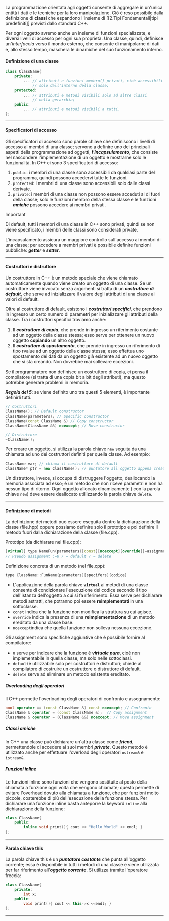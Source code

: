 La programmazione orientata agli oggetti consente di aggregare in un'unica entità i dati e le tecniche per la loro manipolazione. Ciò è reso possibile dalla definizione di **classi** che espandono l'insieme di [[2.Tipi Fondamentali|tipi predefiniti]] previsti dallo standard C++.

 Per ogni oggetto avremo anche un insieme di funzioni specializzate, e diversi livelli di accesso per ogni sua proprietà. Una classe, quindi, definisce un'_interfaccia_ verso il mondo esterno, che consente di manipolarne di dati e, allo stesso tempo, maschera le dinamiche del suo funzionamento interno.

#### Definizione di una classe
```cpp
class ClassName{
	private:
		... // attributi e funzioni membro() privati, cioè accessibili 
			// solo dall'interno della classe;
	protected:
		... // attributi e metodi visibili solo ad altre classi 
			// nella gerarchia;
	public:
		... // attributi e metodi visibili a tutti.
};
```

---
#### Specificatori di accesso

Gli specificatori di accesso sono parole chiave che definiscono i livelli di accesso ai membri di una classe; servono a definire uno dei principali aspetti della programmazione ad oggetti, ***l'incapsulamento***, che consiste nel nascondere l'implementazione di un oggetto e mostrarne solo le funzionalità. In C++ ci sono 3 specificatori di accesso:
1. `public`: i membri di una classe sono accessibili da qualsiasi parte del programma, quindi possono accedervi tutte le funzioni.
2. `protected`: i membri di una classe sono accessibili solo dalle classi derivate.
3. `private`: i membri di una classe non possono essere acceduti al di fuori della classe; solo le funzioni membro della stessa classe e le funzioni ***amiche*** possono accedere ai membri privati.

>[!important]
>Di default, tutti i membri di una classe in C++ sono privati, quindi se non viene specificato, i membri delle classi sono considerati private.

L'incapsulamento assicura un maggiore controllo sull'accesso ai membri di una classe; per accedere a membri privati è possibile definire funzioni pubbliche: ***getter*** e ***setter***.

---
#### Costruttori e distruttore

Un costruttore in C++ è un metodo speciale che viene chiamato automaticamente quando viene creato un oggetto di una classe.
Se un costruttore viene invocato senza argomenti si tratta di un ***costruttore di default***, che serve ad inizializzare il valore degli attributi di una classe ai valori di default.

Oltre al costruttore di default, esistono i ***costruttori specifici***, che prendono in ingresso un certo numero di parametri per inizializzare gli attributi della classe. Tra i costruttori specifici troviamo anche:
1. Il ***costruttore di copia***, che prende in ingresso un riferimento costante ad un oggetto della classe stessa; esso serve per ottenere un nuovo oggetto **copiando** un altro oggetto.
2. Il ***costruttore di spostamento***, che prende in ingresso un riferimento di tipo rvalue ad un oggetto della classe stessa; esso effettua uno spostamento dei dati da un oggetto già esistente ad un nuovo oggetto che si sta creando. Non dovrebbe mai sollevare eccezioni.

Se il programmatore non definisce un costruttore di copia, ci pensa il compilatore (si tratta di una copia bit a bit degli attributi), ma questo potrebbe generare problemi in memoria.

***Regola dei 5***: se viene definito uno tra questi 5 elementi, è importante definirli tutti.
```cpp
// Costruttori
ClassName(); // Default constructor
ClassName(parameters); // Specific constructor
ClassName(const ClassName &) // Copy constructor
ClassName(ClassName &&) noexcept; // Move constructor

// Distruttore
~ClassName(); 
```

Per creare un oggetto, si utilizza la parola chiave `new` seguita da una chiamata ad uno dei costruttori definiti per quella classe.
Ad esempio:
```cpp
ClassName var; // chiama il costruttore di default
ClassName* ptr = new ClassName(); // puntatore all'oggetto appena creato.
```


Un distruttore, invece, si occupa di distruggere l'oggetto, deallocando la memoria associata ad esso; è un metodo che non riceve parametri e non ha nessun tipo di ritorno.
Ogni oggetto allocato dinamicamente ( con la parola chiave `new`) deve essere deallocato utillizzando la parola chiave `delete`.

---
#### Definizione di metodi

La definizione dei metodi può essere eseguita dentro la dichiarazione della classe (file.hpp) oppure possiamo definire solo il prototipo e poi definire il metodo fuori dalla dichiarazione della classe (file.cpp).

Prototipo (da dichiarare nel file.cpp):
```cpp
[virtual] type NameFun(parameters)[const][noexcept][override][=assignment]
// Pseudo assignment :=0 / = default / = delete
```

Definizione concreta di un metodo (nel file.cpp):
```cpp
type ClassName::FunName(parameters)[specifers]{codice}
```

- L'applicazione della parola chiave **`virtual`** ai metodi di una classe consente di condizionare l'esecuzione del codice secondo il tipo dell'istanza dell'oggetto a cui si fa riferimento. Essa serve per dichiarare metodi astratti, che potranno poi essere **reimplementati** in una sottoclasse.
- `const` indica che la funzione non modifica la struttura su cui agisce.
- `override` indica la presenza di una **reimplementazione** di un metodo ereditato da una classe base.
- `noexcept`indica che quella funzione non solleva nessuna eccezione.

Gli assignment sono specifiche aggiuntive che è possibile fornire al compilatore:
- `0` serve per indicare che la funzione è ***virtuale pura***, cioè non implementabile in quella classe, ma solo nelle sottoclassi.
- `default`è utilizzabile solo per costruttori e distruttori; chiede al compilatore di costruire un costruttore o distruttore di default.
- `delete` serve ad eliminare un metodo esistente ereditato.

##### Overloading degli operatori
Il C++ permette l'overloading degli operatori di confronto e assegnamento:
```cpp
bool operator == (const ClassName &) const noexcept; // Confronto
ClassName & operator = (const ClassName &);  // Copy assignment
ClassName & operator = (ClassName &&) noexcept; // Move assignment
```

##### Classi amiche 
In C++ una classe può dichiarare un'altra classe come ***friend***, permettendole di accedere ai suoi membri ***private***. Questo metodo è utilizzato anche per effettuare l'overload degli operatori `ostream&` e `istream&`. 

##### Funzioni inline

Le funzioni inline sono funzioni che vengono sostituite al posto della chiamata a funzione ogni volta che vengono chiamate; questo permette di evitare l'overhead dovuto alla chiamata a funzione, che per funzioni molto piccole, costerebbe di più dell'esecuzione della funzione stessa. Per dichiarare una funzione inline basta anteporre la keyword `inline` alla dichiarazione della funzione:

```cpp
class ClassName{
	public:
		inline void print(){ cout << "Hello World" << endl; }
};
```

---
#### Parola chiave this
La parola chiave this è un ***puntatore costante*** che punta all'oggetto corrente; essa è disponibile in tutti i metodi di una classe e viene utilizzata per far riferimento all'***oggetto corrente***. Si utilizza tramite l'operatore freccia:

```cpp
class ClassName{
	private:
		int x;
	public:
		void print(){ cout << this->x <<endl; }
};
```

---
